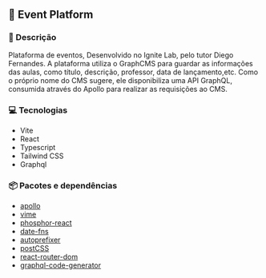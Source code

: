 ## 📆 **Event Platform**

### 💬 Descrição

Plataforma de eventos, Desenvolvido no Ignite Lab, pelo tutor Diego Fernandes. A plataforma utiliza o GraphCMS para guardar as informações das aulas, como título, descrição, professor, data de lançamento,etc. Como o próprio nome do CMS sugere, ele disponibiliza uma API GraphQL, consumida através do Apollo para realizar as requisições ao CMS.

### 💻 Tecnologias

* Vite
* React
* Typescript
* Tailwind CSS
* Graphql

### 📦 Pacotes e dependências

* [apollo](https://www.apollographql.com/)
* [vime](https://vimejs.com/)
* [phosphor-react](https://phosphoricons.com/)
* [date-fns](https://date-fns.org/)
* [autoprefixer](https://autoprefixer.github.io/)
* [postCSS](https://postcss.org/)
* [react-router-dom](https://v5.reactrouter.com/web/guides/quick-start)
* [graphql-code-generator](https://www.graphql-code-generator.com/)

